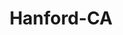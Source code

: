 ---
title: Hanford-CA
slug: hanford-ca
f_state:
- cms/state/california.md
f_locations:
- cms/payday-loan/califorina-budget-finance-5766.md
- cms/payday-loan/cash-n-dash-7992.md
- cms/payday-loan/mexico-express-20823.md
- cms/payday-loan/monetary-management-of-ca-21028.md
- cms/payday-loan/monetary-management-of-ca-inc-21049.md
- cms/payday-loan/monetary-management-of-ca-inc-21057.md
- cms/payday-loan/monetary-management-of-ca-inc-21058.md
- cms/payday-loan/national-cash-advance-22469.md
- cms/payday-loan/qc-financial-services-inc-24796.md
updated-on: '2024-05-30T13:41:28.615Z'
created-on: '2024-05-30T13:41:28.615Z'
published-on: '2024-05-30T13:54:32.469Z'
f_city: Hanford
layout: '[city].html'
tags: city
---